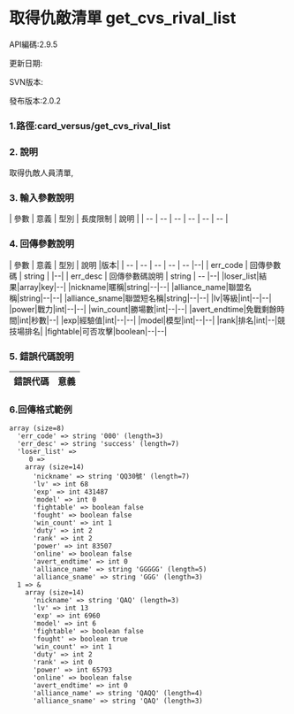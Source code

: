 # 取得仇敵清單 get_cvs_rival_list



API編碼:2.9.5

> 


更新日期:

> 

SVN版本:


發布版本:2.0.2

### 1.路徑:card_versus/get_cvs_rival_list

### 2. 說明
取得仇敵人員清單,


### 3. 輸入參數說明


| 參數 | 意義 | 型別 | 長度限制 | 說明 |
| -- | -- | -- | -- | -- | -- |


### 4. 回傳參數說明
| 參數 | 意義 | 型別 | 說明 |版本|
| -- | -- | -- | -- | -- |--|
| err_code | 回傳參數碼 | string |  |--|
| err_desc | 回傳參數碼說明 | string | -- |--|
|loser_list|結果|array|key|--|
|nickname|暱稱|string|--|--|
|alliance_name|聯盟名稱|string|--|--|
|alliance_sname|聯盟短名稱|string|--|--|
|lv|等級|int|--|--|
|power|戰力|int|--|--|
|win_count|勝場數|int|--|--|
|avert_endtime|免戰剩餘時間|int|秒數|--|
|exp|經驗值|int|--|--|
|model|模型|int|--|--|
|rank|排名|int|--|競技場排名|
|fightable|可否攻擊|boolean|--|--|


### 5. 錯誤代碼說明
|錯誤代碼|意義|
|--|--|



### 6.回傳格式範例



```
array (size=8)
  'err_code' => string '000' (length=3)
  'err_desc' => string 'success' (length=7)
  'loser_list' => 
     0 => 
    array (size=14)
      'nickname' => string 'QQ30號' (length=7)
      'lv' => int 68
      'exp' => int 431487
      'model' => int 0
      'fightable' => boolean false
      'fought' => boolean false
      'win_count' => int 1
      'duty' => int 2
      'rank' => int 2
      'power' => int 83507
      'online' => boolean false
      'avert_endtime' => int 0
      'alliance_name' => string 'GGGGG' (length=5)
      'alliance_sname' => string 'GGG' (length=3)
  1 => &
    array (size=14)
      'nickname' => string 'QAQ' (length=3)
      'lv' => int 13
      'exp' => int 6960
      'model' => int 6
      'fightable' => boolean false
      'fought' => boolean true
      'win_count' => int 1
      'duty' => int 2
      'rank' => int 0
      'power' => int 65793
      'online' => boolean false
      'avert_endtime' => int 0
      'alliance_name' => string 'QAQQ' (length=4)
      'alliance_sname' => string 'QAQ' (length=3)
```